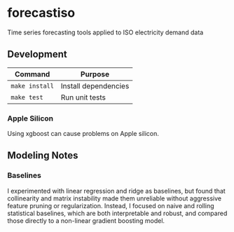 # forecastiso

Time series forecasting tools applied to ISO electricity demand data

## Development

| Command        | Purpose              |
| -------------- | -------------------- |
| `make install` | Install dependencies |
| `make test`    | Run unit tests       |

### Apple Silicon

Using xgboost can cause problems on Apple silicon.

## Modeling Notes

### Baselines

I experimented with linear regression and ridge as baselines, but found that collinearity and matrix instability made them unreliable without aggressive feature pruning or regularization. Instead, I focused on naive and rolling statistical baselines, which are both interpretable and robust, and compared those directly to a non-linear gradient boosting model.
